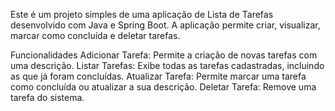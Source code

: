 Este é um projeto simples de uma aplicação de Lista de Tarefas desenvolvido com Java e Spring Boot. A aplicação permite criar, visualizar, marcar como concluída e deletar tarefas.

Funcionalidades
Adicionar Tarefa: Permite a criação de novas tarefas com uma descrição.
Listar Tarefas: Exibe todas as tarefas cadastradas, incluindo as que já foram concluídas.
Atualizar Tarefa: Permite marcar uma tarefa como concluída ou atualizar a sua descrição.
Deletar Tarefa: Remove uma tarefa do sistema.
